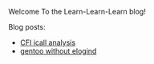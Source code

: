 Welcome To the Learn-Learn-Learn blog!

Blog posts:
* [CFI icall analysis](cfi_icall_analysis.md)
* [gentoo without elogind](gentoo_no_elogind.md)
